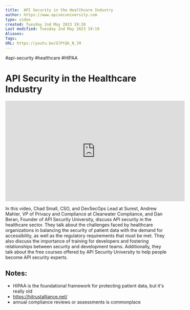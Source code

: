 ```yaml
---
title:  API Security in the Healthcare Industry
author: https://www.apisecuniversity.com
type: video
created: Tuesday 2nd May 2023 19:20
Last modified: Tuesday 2nd May 2023 19:19
Aliases: 
Tags:
URL: https://youtu.be/GlPtQk_N_lM
---
```

#api-security #healthcare #HIPAA 
# API Security in the Healthcare Industry

<iframe width="560" height="315" src="https://www.youtube.com/embed/GlPtQk_N_lM" title="YouTube video player" frameborder="0" allow="accelerometer; autoplay; clipboard-write; encrypted-media; gyroscope; picture-in-picture; web-share" allowfullscreen></iframe>

In this video, Chad Small, CSO, and DevSecOps Lead at Surest, Andrew Mahler, VP of Privacy and Compliance at Clearwater Compliance, and Dan Beran, Founder of API Security University, discuss API security in the healthcare sector. They talk about the challenges faced by healthcare organizations in balancing the security of patient data with the demand for accessibility, as well as the regulatory requirements that must be met. They also discuss the importance of training for developers and fostering relationships between security and development teams. Additionally, they talk about the free courses offered by API Security University to help people become API security experts.

## Notes:
- HIPAA is the foundational framework for protecting patient data, but it's really old
- https://hitrustalliance.net/
- annual compliance reviews or assessments is commonplace